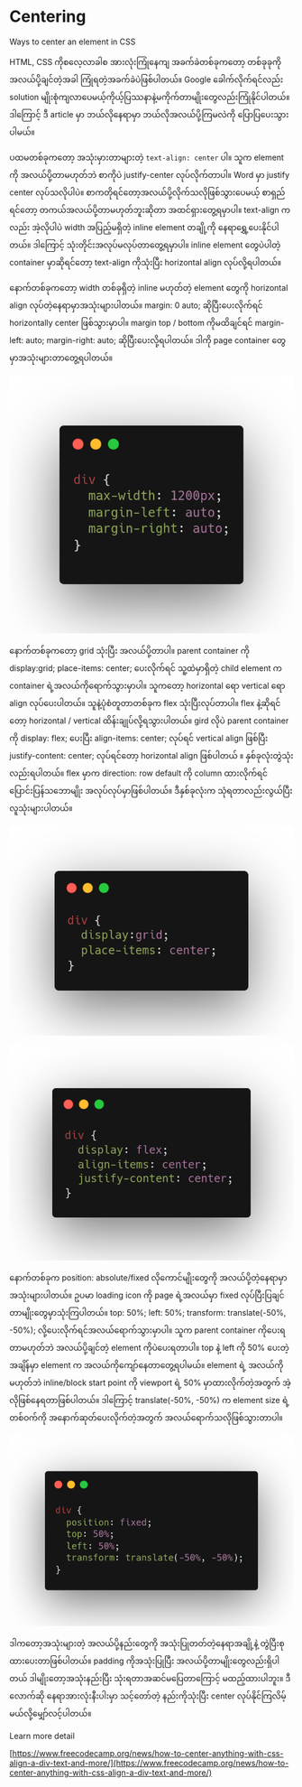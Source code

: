 # Centering

Ways to center an element in CSS

HTML, CSS ကိုစလေ့လာခါစ အားလုံးကြုံနေကျ အခက်ခဲတစ်ခုကတော့ တစ်ခုခုကိုအလယ်ပို့ချင်တဲ့အခါ ကြုံရတဲ့အခက်ခဲပဲဖြစ်ပါတယ်။ Google ခေါက်လိုက်ရင်လည်း solution မျိုးစုံကျလာပေမယ့်ကိုယ့်ပြဿနာနဲ့မကိုက်တာမျိုးတွေလည်းကြုံနိုင်ပါတယ်။ ဒါကြောင့် ဒီ article မှာ ဘယ်လိုနေရာမှာ ဘယ်လိုအလယ်ပို့ကြမလဲကို ပြောပြပေးသွားပါမယ်။

ပထမတစ်ခုကတော့ အသုံးမှားတာများတဲ့ `text-align: center` ပါ။ သူက element ကို အလယ်ပို့တာမဟုတ်ဘဲ စာကိုပဲ justify-center လုပ်လိုက်တာပါ။ Word မှာ justify center လုပ်သလိုပါပဲ။ စာကတိုရင်တော့အလယ်ပို့လိုက်သလိုဖြစ်သွားပေမယ့် စာရှည်ရင်တော့ တကယ်အလယ်ပို့တာမဟုတ်ဘူးဆိုတာ အထင်ရှားတွေ့ရမှာပါ။ text-align ကလည်း အဲ့လိုပါပဲ width အပြည့်မရှိတဲ့ inline element တချို့ကို နေရာရွှေ့ပေးနိုင်ပါတယ်။ ဒါကြောင့် သုံးတိုင်းအလုပ်မလုပ်တာတွေ့ရမှာပါ။ inline element တွေပဲပါတဲ့ container မှာဆိုရင်တော့ text-align ကိုသုံးပြီး horizontal align  လုပ်လို့ရပါတယ်။ 

နောက်တစ်ခုကတော့ width တစ်ခုရှိတဲ့ inline မဟုတ်တဲ့ element တွေကို horizontal align လုပ်တဲ့နေရာမှာအသုံးများပါတယ်။ margin: 0 auto; ဆိုပြီးပေးလိုက်ရင် horizontally center ဖြစ်သွားမှာပါ။ margin top / bottom ကိုမထိချင်ရင် margin-left: auto; margin-right: auto; ဆိုပြီးပေးလို့ရပါတယ်။ ဒါကို page container တွေမှာအသုံးများတာတွေ့ရပါတယ်။ 

![marginauto.png](assets/marginauto.png)

နောက်တစ်ခုကတော့ grid သုံးပြီး အလယ်ပို့တာပါ။ parent container ကို display:grid; place-items: center; ပေးလိုက်ရင် သူ့ထဲမှာရှိတဲ့ child element က container ရဲ့အလယ်ကိုရောက်သွားမှာပါ။ သူကတော့ horizontal ရော vertical ရော align လုပ်ပေးပါတယ်။ သူနဲ့ပုံစံတူတာတစ်ခုက flex သုံးပြီးလုပ်တာပါ။ flex နဲ့ဆိုရင်တော့ horizontal / vertical ထိန်းချုပ်လို့ရသွားပါတယ်။ gird လိုပဲ parent container ကို display: flex; ပေးပြီး align-items: center; လုပ်ရင် vertical align ဖြစ်ပြီး justify-content: center; လုပ်ရင်တော့ horizontal align ဖြစ်ပါတယ် ။ နှစ်ခုလုံးတွဲသုံးလည်းရပါတယ်။ flex မှာက direction: row default  ကို column ထားလိုက်ရင် ပြောင်းပြန်သဘောမျိုး အလုပ်လုပ်မှာဖြစ်ပါတယ်။ ဒီနှစ်ခုလုံးက သုံရတာလည်းလွယ်ပြီးလူသုံးများပါတယ်။

![grid.png](assets/grid.png)

![flex.png](assets/flex.png)

နောက်တစ်ခုက position: absolute/fixed လိုကောင်မျိုးတွေကို အလယ်ပို့တဲ့နေရာမှာအသုံးများပါတယ်။ ဥပမာ loading icon ကို page ရဲ့အလယ်မှာ fixed လုပ်ပြီးပြချင်တာမျိုးတွေမှာသုံးကြပါတယ်။ top: 50%; left: 50%; transform: translate(-50%, -50%); လို့ပေးလိုက်ရင်အလယ်ရောက်သွားမှာပါ။ သူက parent container ကိုပေးရတာမဟုတ်ဘဲ အလယ်ပို့ချင်တဲ့ element ကိုပဲပေးရတာပါ။ top နဲ့ left ကို 50% ပေးတဲ့အချိန်မှာ element က အလယ်ကိုကျော်နေတာတွေ့ရပါမယ်။ element ရဲ့ အလယ်ကိုမဟုတ်ဘဲ inline/block start point ကို  viewport ရဲ့ 50% မှာထားလိုက်တဲ့အတွက် အဲ့လိုဖြစ်နေရတာဖြစ်ပါတယ်။ ဒါကြောင့် translate(-50%, -50%)  က element size ရဲ့ တစ်ဝက်ကို အနောက်ဆုတ်ပေးလိုက်တဲ့အတွက် အလယ်ရောက်သလိုဖြစ်သွားတာပါ။ 

![fixed.png](assets/fixed.png)

ဒါကတော့အသုံးများတဲ့ အလယ်ပို့နည်းတွေကို အသုံးပြုတတ်တဲ့နေရာအချို့နဲ့ တွဲပြီးစုထားပေးတာဖြစ်ပါတယ်။ padding ကိုအသုံးပြုပြီး အလယ်ပို့တာမျိုးတွေလည်းရှိပါတယ် ဒါမျိုးတော့အသုံးနည်းပြီး သုံးရတာအဆင်မပြေတာကြောင့် မထည့်ထားပါဘူး။ ဒီလောက်ဆို နေရာအားလုံးနီးပါးမှာ သင့်တော်တဲ့ နည်းကိုသုံးပြီး center လုပ်နိုင်ကြလိမ့်မယ်လို့မျှော်လင့်ပါတယ်။ 

Learn more detail 

[https://www.freecodecamp.org/news/how-to-center-anything-with-css-align-a-div-text-and-more/](https://www.freecodecamp.org/news/how-to-center-anything-with-css-align-a-div-text-and-more/)